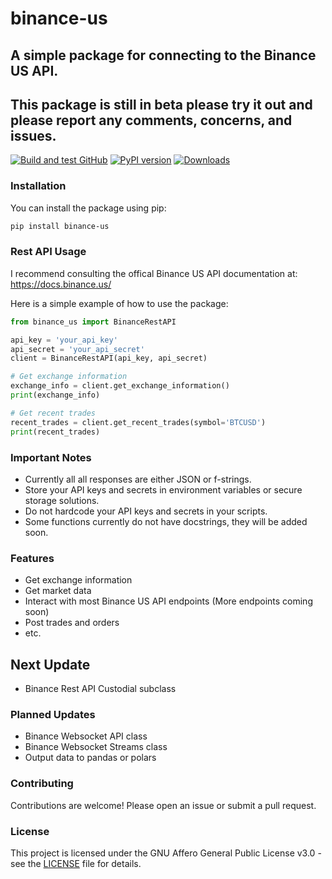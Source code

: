 # binance-us 
## A simple package for connecting to the Binance US API.
## This package is still in beta please try it out and please report any comments, concerns, and issues.

[![Build and test GitHub](https://github.com/nikhilxsunder/binance_us/actions/workflows/main.yml/badge.svg)](https://github.com/nikhilxsunder/binance_us/actions)
[![PyPI version](https://img.shields.io/pypi/v/binance_us.svg)](https://pypi.org/project/binance_us/)
[![Downloads](https://img.shields.io/pypi/dm/binance_us.svg)](https://pypi.org/project/binance_us/)

### Installation

You can install the package using pip:

```sh
pip install binance-us
```

### Rest API Usage

I recommend consulting the offical Binance US API documentation at: 
https://docs.binance.us/

Here is a simple example of how to use the package:

```python
from binance_us import BinanceRestAPI

api_key = 'your_api_key'
api_secret = 'your_api_secret'
client = BinanceRestAPI(api_key, api_secret)

# Get exchange information
exchange_info = client.get_exchange_information()
print(exchange_info)

# Get recent trades
recent_trades = client.get_recent_trades(symbol='BTCUSD')
print(recent_trades)
```

### Important Notes

- Currently all all responses are either JSON or f-strings.
- Store your API keys and secrets in environment variables or secure storage solutions.
- Do not hardcode your API keys and secrets in your scripts.
- Some functions currently do not have docstrings, they will be added soon.

### Features

- Get exchange information
- Get market data
- Interact with most Binance US API endpoints (More endpoints coming soon)
- Post trades and orders
- etc.

## Next Update 

- Binance Rest API Custodial subclass

### Planned Updates

- Binance Websocket API class
- Binance Websocket Streams class
- Output data to pandas or polars

### Contributing

Contributions are welcome! Please open an issue or submit a pull request.

### License

This project is licensed under the GNU Affero General Public License v3.0 - see the [LICENSE](LICENSE) file for details.
